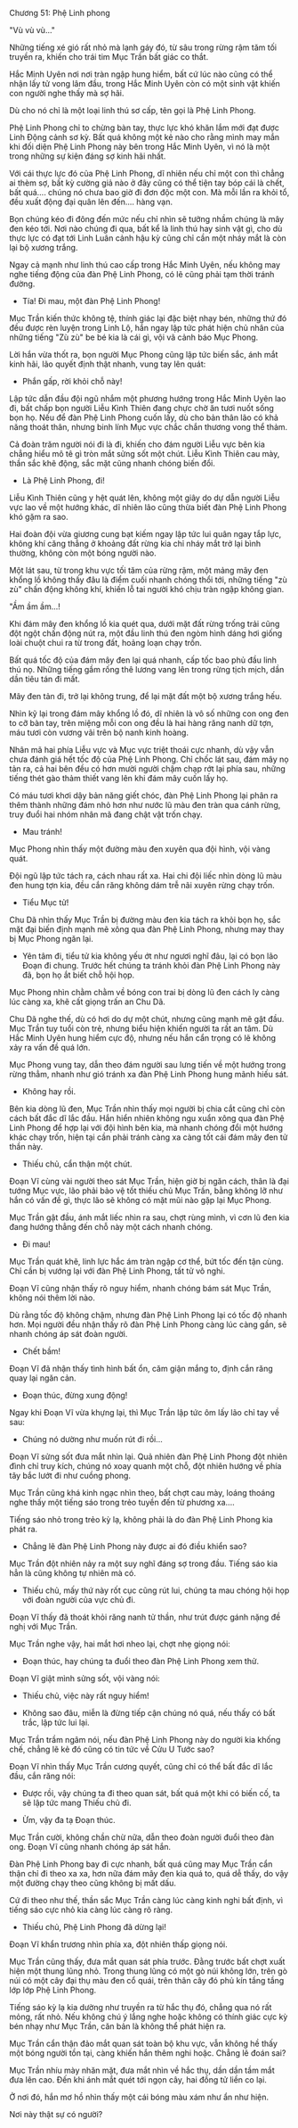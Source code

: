 




Chương 51: Phệ Linh phong


"Vù vù vù..."

Những tiếng xé gió rất nhỏ mà lạnh gáy đó, từ sâu trong rừng rậm tăm tối truyền ra, khiến cho trái tim Mục Trần bất giác co thắt.

Hắc Minh Uyên nơi nơi tràn ngập hung hiểm, bất cứ lúc nào cũng có thể nhận lấy tử vong lâm đầu, trong Hắc Minh Uyên còn có một sinh vật khiến con người nghe thấy mà sợ hãi.

Dù cho nó chỉ là một loại linh thú sơ cấp, tên gọi là Phệ Linh Phong.

Phệ Linh Phong chỉ to chừng bàn tay, thực lực khó khăn lắm mới đạt được Linh Động cảnh sơ kỳ. Bất quá không một kẻ nào cho rằng mình may mắn khi đối diện Phệ Linh Phong này bên trong Hắc Minh Uyên, vì nó là một trong những sự kiện đáng sợ kinh hãi nhất.

Với cái thực lực đó của Phệ Linh Phong, dĩ nhiên nếu chỉ một con thì chẳng ai thèm sợ, bất kỳ cường giả nào ở đây cũng có thể tiện tay bóp cái là chết, bất quá.... chúng nó chưa bao giờ đi đơn độc một con. Mà mỗi lần ra khỏi tổ, đều xuất động đại quân lên đến.... hàng vạn.

Bọn chúng kéo đi đông đến mức nếu chỉ nhìn sẽ tưởng nhầm chúng là mây đen kéo tới. Nơi nào chúng đi qua, bất kể là linh thú hay sinh vật gì, cho dù thực lực có đạt tới Linh Luân cảnh hậu kỳ cũng chỉ cần một nháy mắt là còn lại bộ xương trắng.

Ngay cả mạnh như linh thú cao cấp trong Hắc Minh Uyên, nếu không may nghe tiếng động của đàn Phệ Linh Phong, có lẽ cũng phải tạm thời tránh đường.

- Tía! Đi mau, một đàn Phệ Linh Phong!

Mục Trần kiến thức không tệ, thính giác lại đặc biệt nhạy bén, những thứ đó đều được rèn luyện trong Linh Lộ, hắn ngay lập tức phát hiện chủ nhân của những tiếng "Zù zù" be bé kia là cái gì, vội vã cảnh báo Mục Phong.

Lời hắn vừa thốt ra, bọn người Mục Phong cũng lập tức biến sắc, ánh mắt kinh hãi, lão quyết định thật nhanh, vung tay lên quát:

- Phắn gấp, rời khỏi chỗ này!

Lập tức dẫn đầu đội ngũ nhắm một phương hướng trong Hắc Minh Uyên lao đi, bất chấp bọn người Liễu Kình Thiên đang chực chờ ăn tươi nuốt sống bọn họ. Nếu để đàn Phệ Linh Phong cuốn lấy, dù cho bản thân lão có khả năng thoát thân, nhưng binh lính Mục vực chắc chắn thương vong thể thảm.

Cả đoàn trăm người nói đi là đi, khiến cho đám người Liễu vực bên kia chẳng hiểu mô tê gì tròn mắt sửng sốt một chút. Liễu Kình Thiên cau mày, thần sắc khẽ động, sắc mặt cũng nhanh chóng biến đổi.

- Là Phệ Linh Phong, đi!

Liễu Kình Thiên cũng y hệt quát lên, không một giây do dự dẫn người Liễu vực lao về một hướng khác, dĩ nhiên lão cũng thừa biết đàn Phệ Linh Phong khó gặm ra sao.

Hai đoàn đội vừa giương cung bạt kiếm ngay lập tức lui quân ngay tắp lực, không khí căng thẳng ở khoảng đất rừng kia chỉ nháy mắt trở lại bình thường, không còn một bóng người nào.

Một lát sau, từ trong khu vực tối tăm của rừng rậm, một mảng mây đen khổng lồ không thấy đâu là điểm cuối nhanh chóng thổi tới, những tiếng "zù zù" chấn động không khí, khiến lỗ tai người khó chịu tràn ngập không gian.

"Ầm ầm ầm...!

Khi đám mây đen khổng lồ kia quét qua, dưới mặt đất rừng trống trải cũng đột ngột chấn động nút ra, một đầu linh thú đen ngòm hình dáng hơi giống loài chuột chui ra từ trong đất, hoảng loạn chạy trốn.

Bất quá tốc độ của đám mây đen lại quá nhanh, cấp tốc bao phủ đầu linh thú nọ. Những tiếng gầm rống thê lương vang lên trong rừng tịch mịch, dần dần tiêu tán đi mất.

Mây đen tản đi, trở lại không trung, để lại mặt đất một bộ xương trắng hếu.

Nhìn kỹ lại trong đám mây khổng lồ đó, dĩ nhiên là vô số những con ong đen to cỡ bàn tay, trên miệng mỗi con ong đều là hai hàng răng nanh dữ tợn, máu tươi còn vương vãi trên bộ nanh kinh hoàng.

Nhân mã hai phía Liễu vực và Mục vực triệt thoái cực nhanh, dù vậy vẫn chưa đánh giá hết tốc độ của Phệ Linh Phong. Chỉ chốc lát sau, đám mây nọ tản ra, cả hai bên đều có hơn mười người chậm chạp rớt lại phía sau, những tiếng thét gào thảm thiết vang lên khi đám mây cuốn lấy họ.

Có máu tươi khơi dậy bản năng giết chóc, đàn Phệ Linh Phong lại phân ra thêm thành những đám nhỏ hơn như nước lũ màu đen tràn qua cánh rừng, truy đuổi hai nhóm nhân mã đang chật vật trốn chạy.

- Mau tránh!

Mục Phong nhìn thấy một đường màu đen xuyên qua đội hình, vội vàng quát.

Đội ngũ lập tức tách ra, cách nhau rất xa. Hai chi đội liếc nhìn dòng lũ màu đen hung tợn kia, đều cắn răng không dám trễ nãi xuyên rừng chạy trốn.

- Tiểu Mục tử!

Chu Dã nhìn thấy Mục Trần bị đường màu đen kia tách ra khỏi bọn họ, sắc mặt đại biến định mạnh mẽ xông qua đàn Phệ Linh Phong, nhưng may thay bị Mục Phong ngăn lại.

- Yên tâm đi, tiểu tử kia không yếu ớt như ngươi nghĩ đâu, lại có bọn lão Đoạn đi chung. Trước hết chúng ta tránh khỏi đàn Phệ Linh Phong này đã, bọn họ ắt biết chỗ hội họp.

Mục Phong nhìn chằm chằm về bóng con trai bị dòng lũ đen cách ly càng lúc càng xa, khẽ cất giọng trấn an Chu Dã.

Chu Dã nghe thế, dù có hơi do dự một chút, nhưng cũng mạnh mẽ gật đầu. Mục Trần tuy tuổi còn trẻ, nhưng biểu hiện khiến người ta rất an tâm. Dù Hắc Minh Uyên hung hiểm cực độ, nhưng nếu hắn cẩn trọng có lẽ không xảy ra vấn đề quá lớn.

Mục Phong vung tay, dẫn theo đám người sau lưng tiến về một hướng trong rừng thẳm, nhanh như gió tránh xa đàn Phệ Linh Phong hung mãnh hiếu sát.

- Không hay rồi.

Bên kia dòng lũ đen, Mục Trần nhìn thấy mọi người bị chia cắt cũng chỉ còn cách bất đắc dĩ lắc đầu. Hắn hiển nhiên không ngu xuẩn xông qua đàn Phệ Linh Phong để hợp lại với đội hình bên kia, mà nhanh chóng đổi một hướng khác chạy trốn, hiện tại cần phải tránh càng xa càng tốt cái đám mây đen tử thần này.

- Thiếu chủ, cẩn thận một chút.

Đoạn Vĩ cùng vài người theo sát Mục Trần, hiện giờ bị ngăn cách, thân là đại tướng Mục vực, lão phải bảo vệ tốt thiếu chủ Mục Trần, bằng không lỡ như hắn có vấn đề gì, thực lão sẽ không có mặt mũi nào gặp lại Mục Phong.

Mục Trần gật đầu, ánh mắt liếc nhìn ra sau, chợt rùng mình, vì cơn lũ đen kia đang hướng thẳng đến chỗ này một cách nhanh chóng.

- Đi mau!

Mục Trần quát khẽ, linh lực hắc ám tràn ngập cơ thể, bứt tốc đến tận cùng. Chỉ cần bị vướng lại với đàn Phệ Linh Phong, tất tử vô nghi.

Đoạn Vĩ cũng nhận thấy rõ nguy hiểm, nhanh chóng bám sát Mục Trần, không nói thêm lời nào.

Dù rằng tốc độ không chậm, nhưng đàn Phệ Linh Phong lại có tốc độ nhanh hơn. Mọi người đều nhận thấy rõ đàn Phệ Linh Phong càng lúc càng gần, sẽ nhanh chóng áp sát đoàn người.

- Chết bầm!

Đoạn Vĩ đã nhận thấy tình hình bất ổn, căm giận mắng to, định cắn răng quay lại ngăn cản.

- Đoạn thúc, đừng xung động!

Ngay khi Đoạn Vĩ vừa khựng lại, thì Mục Trần lập tức ôm lấy lão chỉ tay về sau:

- Chúng nó dường như muốn rút đi rồi...

Đoạn Vĩ sửng sốt đưa mắt nhìn lại. Quả nhiên đàn Phệ Linh Phong đột nhiên đình chỉ truy kích, chúng nó xoay quanh một chỗ, đột nhiên hướng về phía tây bắc lướt đi như cuồng phong.

Mục Trần cũng khá kinh ngạc nhìn theo, bất chợt cau mày, loáng thoáng nghe thấy một tiếng sáo trong trẻo tuyền đến từ phương xa....

Tiếng sáo nhỏ trong trẻo kỳ lạ, không phải là do đàn Phệ Linh Phong kia phát ra.

- Chẳng lẽ đàn Phệ Linh Phong này được ai đó điều khiển sao?

Mục Trần đột nhiên nảy ra một suy nghĩ đáng sợ trong đầu. Tiếng sáo kia hẳn là cũng không tự nhiên mà có.

- Thiếu chủ, mấy thứ này rốt cục cũng rút lui, chúng ta mau chóng hội họp với đoàn người của vực chủ đi.

Đoạn Vĩ thấy đã thoát khỏi răng nanh tử thần, như trút được gánh nặng đề nghị với Mục Trần.

Mục Trần nghe vậy, hai mắt hơi nheo lại, chợt nhẹ giọng nói:

- Đoạn thúc, hay chúng ta đuổi theo đàn Phệ Linh Phong xem thử.

Đoạn Vĩ giật mình sửng sốt, vội vàng nói:

- Thiếu chủ, việc này rất nguy hiểm!

- Không sao đâu, miễn là đừng tiếp cận chúng nó quá, nếu thấy có bất trắc, lập tức lui lại.

Mục Trần trầm ngâm nói, nếu đàn Phệ Linh Phong này do người kia khống chế, chẳng lẽ kẻ đó cũng có tin tức về Cửu U Tước sao?

Đoạn Vĩ nhìn thấy Mục Trần cương quyết, cũng chỉ có thể bất đắc dĩ lắc đầu, cắn răng nói:

- Được rồi, vậy chúng ta đi theo quan sát, bất quá một khi có biến cố, ta sẽ lập tức mang Thiếu chủ đi.

- Ừm, vậy đa tạ Đoạn thúc.

Mục Trần cười, không chần chừ nữa, dẫn theo đoàn người đuổi theo đàn ong. Đoạn Vĩ cũng nhanh chóng áp sát hắn.

Đàn Phệ Linh Phong bay đi cực nhanh, bất quá cũng may Mục Trần cẩn thận chỉ đi theo xa xa, hơn nữa đám mây đen kia quá to, quá dễ thấy, do vậy một đường chạy theo cũng không bị mất dấu.

Cứ đi theo như thế, thần sắc Mục Trần càng lúc càng kinh nghi bất định, vì tiếng sáo cực nhỏ kia càng lúc càng rõ ràng.

- Thiếu chủ, Phệ Linh Phong đã dừng lại!

Đoạn Vĩ khẩn trương nhìn phía xa, đột nhiên thấp giọng nói.

Mục Trần cũng thấy, đưa mắt quan sát phía trước. Đằng trước bất chợt xuất hiện một thung lũng nhỏ. Trong thung lũng có một gò núi không lớn, trên gò núi có một cây đại thụ màu đen cổ quái, trên thân cây đó phủ kín tầng tầng lớp lớp Phệ Linh Phong.

Tiếng sáo kỳ lạ kia dường như truyền ra từ hắc thụ đó, chẳng qua nó rất mỏng, rất nhỏ. Nếu không chú ý lắng nghe hoặc không có thính giác cực kỳ bén nhạy như Mục Trần, căn bản là không thể phát hiện ra.

Mục Trần cẩn thận đảo mắt quan sát toàn bộ khu vực, vẫn không hề thấy một bóng người tồn tại, càng khiến hắn thêm nghi hoặc. Chẳng lẽ đoán sai?

Mục Trần nhíu mày nhăn mặt, đưa mắt nhìn về hắc thụ, dần dần tầm mắt đưa lên cao. Đến khi ánh mắt quét tới ngọn cây, hai đồng tử liền co lại.

Ở nơi đó, hắn mơ hồ nhìn thấy một cái bóng màu xám như ẩn như hiện.

Nơi này thật sự có người?




